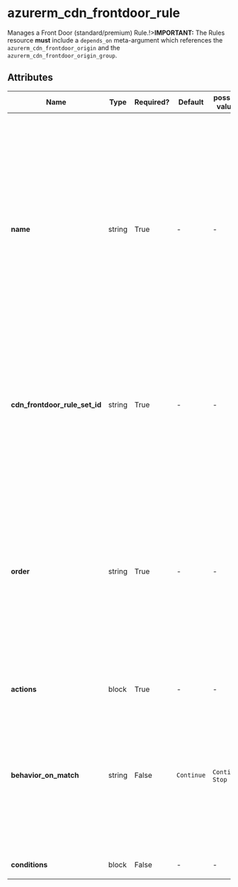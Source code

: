 # azurerm_cdn_frontdoor_rule

Manages a Front Door (standard/premium) Rule.!>**IMPORTANT:** The Rules resource **must** include a `depends_on` meta-argument which references the `azurerm_cdn_frontdoor_origin` and the `azurerm_cdn_frontdoor_origin_group`.

## Attributes

| Name | Type | Required? | Default  | possible values | Description |
| ---- | ---- | --------- | -------- | ----------- | ----------- |
| **name** | string | True | -  |  -  | The name which should be used for this Front Door Rule. Possible values must be between 1 and 260 characters in length, begin with a letter and may contain only letters and numbers. Changing this forces a new Front Door Rule to be created. | 
| **cdn_frontdoor_rule_set_id** | string | True | -  |  -  | The resource ID of the Front Door Rule Set for this Front Door Rule. Changing this forces a new Front Door Rule to be created. | 
| **order** | string | True | -  |  -  | The order in which the rules will be applied for the Front Door Endpoint. The order value should be sequential and begin at `1`(e.g. `1`, `2`, `3`...). A Front Door Rule with a lesser order value will be applied before a rule with a greater order value. | 
| **actions** | block | True | -  |  -  | An `actions` block. | 
| **behavior_on_match** | string | False | `Continue`  |  `Continue`, `Stop`  | If this rule is a match should the rules engine continue processing the remaining rules or stop? Possible values are `Continue` and `Stop`. Defaults to `Continue`. | 
| **conditions** | block | False | -  |  -  | A `conditions` block. | 

